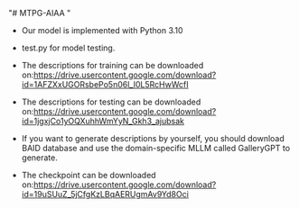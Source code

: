 "# MTPG-AIAA " 

* Our model is implemented with Python 3.10

* test.py for model testing.

* The descriptions for training can be downloaded on:https://drive.usercontent.google.com/download?id=1AFZXxUGORsbePo5n06l_I0L5RcHwWcfI

* The descriptions for testing can be downloaded on:https://drive.usercontent.google.com/download?id=1jgxjCo1yOQXuhhWmYyN_Gkh3_ajubsak

* If you want to generate descriptions by yourself, you should download BAID database and use the domain-specific MLLM called GalleryGPT to generate.
  
* The checkpoint can be downloaded on:https://drive.usercontent.google.com/download?id=19uSUuZ_5jCfgKzLBqAERUgmAv9Yd8Oci
